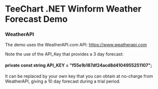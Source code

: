 # TeeChart .NET Winform Weather Forecast Demo


### WeatherAPI
The demo uses the WeatherAPI.com API: https://www.weatherapi.com

Note the use of the API_Key that provides a 3 day forecast: 
#### private const string API_KEY = "f55e1b187df24acd8d4104955251107";

It can be replaced by your own key that you can obtain at no-charge from WeatherAPI, giving a 10 day forecast during a trial period.